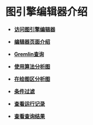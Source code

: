 # 图引擎编辑器介绍<a name="ges_01_0021"></a>

-   **[访问图引擎编辑器](访问图引擎编辑器.md)**  

-   **[编辑器页面介绍](编辑器页面介绍.md)**  

-   **[Gremlin查询](Gremlin查询.md)**  

-   **[使用算法分析图](使用算法分析图.md)**  

-   **[在绘图区分析图](在绘图区分析图.md)**  

-   **[条件过滤](条件过滤.md)**  

-   **[查看运行记录](查看运行记录.md)**  

-   **[查看查询结果](查看查询结果.md)**  


